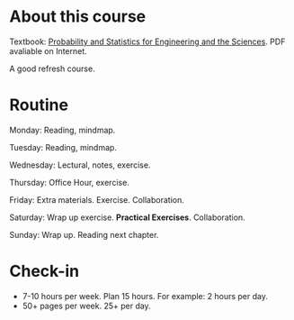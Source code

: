 # About this course

Textbook: [Probability and Statistics for Engineering and the Sciences](https://www.amazon.com/Probability-Statistics-Engineering-Sciences-Devore/dp/0538733527/ref=sr_1_5?dchild=1&keywords=probability+and+statistics+for+engineering+and+the+sciences&qid=1629678575&sr=8-5). PDF avaliable on Internet. 

A good refresh course. 

# Routine

Monday: Reading, mindmap. 

Tuesday: Reading, mindmap. 

Wednesday: Lectural,  notes, exercise. 

Thursday: Office Hour, exercise. 

Friday: Extra materials. Exercise. Collaboration. 

Saturday: Wrap up exercise. **Practical Exercises**. Collaboration. 

Sunday: Wrap up. Reading next chapter. 

# Check-in

- 7-10 hours per week. Plan 15 hours. For example: 2 hours per day. 
- 50+ pages per week. 25+ per day. 

